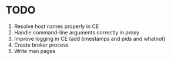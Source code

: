 TODO
====
1. Resolve host names properly in CE
1. Handle command-line arguments correctly in proxy
1. Improve logging in CE (add timestamps and pids and whatnot)
1. Create broker process
1. Write man pages
